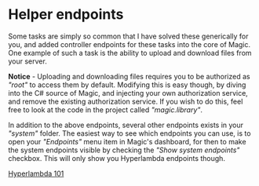 # Helper endpoints

Some tasks are simply so common that I have solved these generically for you, and
added controller endpoints for these tasks into the core of Magic. One example
of such a task is the ability to upload and download files from your server.

**Notice** - Uploading and downloading files requires you to be authorized
as _"root"_ to access them by default. Modifying this is easy though, by
diving into the C# source of Magic, and injecting your own authorization
service, and remove the existing authorization service. If you wish to do this,
feel free to look at the code in the project called _"magic.library"_.

In addition to the above endpoints, several other endpoints exists in
your _"system"_ folder. The easiest way to see which endpoints you
can use, is to open your _"Endpoints"_ menu item in Magic's dashboard,
for then to make the system endpoints visible by checking the
_"Show system endpoints"_ checkbox. This will only show you Hyperlambda
endpoints though.

[Hyperlambda 101](/hyperlambda)

